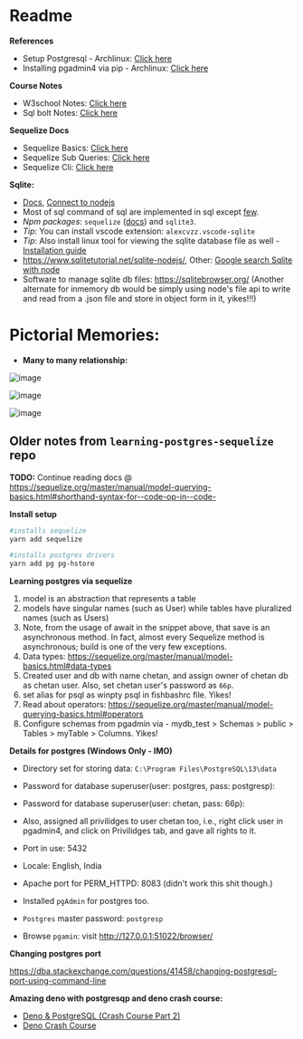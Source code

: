 # Readme

**References**

- Setup Postgresql - Archlinux: [Click here](./Notes_setup-postgres.md)
- Installing pgadmin4 via pip - Archlinux: [Click here](./Notes_pgadmin4_install.md)

**Course Notes**

- W3school Notes: [Click here](./Notes_sql_w3schools.md)
- Sql bolt Notes: [Click here](./Notes_sql_bolt.md)

**Sequelize Docs**

- Sequelize Basics: [Click here](https://sequelize.org/docs/v6/core-concepts/model-querying-basics/)
- Sequelize Sub Queries: [Click here](https://sequelize.org/docs/v6/other-topics/sub-queries/)
- Sequelize Cli: [Click here](https://sequelize.org/docs/v6/other-topics/migrations/)

**Sqlite:**

- [Docs](https://www.sqlite.org/index.html), [Connect to nodejs](https://www.sqlitetutorial.net/sqlite-nodejs/connect/)
- Most of sql command of sql are implemented in sql except [few](https://sqlite.org/omitted.html).
- _Npm packages_: `sequelize` ([docs](https://sequelize.org/master/)) and `sqlite3`.
- _Tip_: You can install vscode extension: `alexcvzz.vscode-sqlite`
- _Tip_: Also install linux tool for viewing the sqlite database file as well - [Installation guide](https://github.com/sahilrajput03/sahilrajput03/blob/master/arch-notes.md#insatlled-sqliteman)
- https://www.sqlitetutorial.net/sqlite-nodejs/, Other: [Google search Sqlite with node](https://www.google.com/search?q=sqllite+with+node&rlz=1C1CHBD_enIN917IN917&oq=sqllite+with+node&aqs=chrome..69i57j0i13i457j0i13j0i10i22i30j0i22i30l4.2738j0j1&sourceid=chrome&ie=UTF-8)
- Software to manage sqlite db files: https://sqlitebrowser.org/
  (Another alternate for inmemory db would be simply using node's file api to write and read from a .json file and store in object form in it, yikes!!!)

# Pictorial Memories:

- **Many to many relationship:**

![image](https://user-images.githubusercontent.com/31458531/175762567-9d0cd2e4-9f92-4d50-a9b1-3843c079feec.png)

![image](https://user-images.githubusercontent.com/31458531/175763138-fe9a7e5e-78d4-44c5-85c3-1068a5caf1fb.png)

![image](https://user-images.githubusercontent.com/31458531/175762818-5d6b9cbf-3325-4128-8e1a-419ed7e9b82b.png)

## Older notes from `learning-postgres-sequelize` repo

**TODO:** Continue reading docs @ https://sequelize.org/master/manual/model-querying-basics.html#shorthand-syntax-for--code-op-in--code-

**Install setup**

```bash
#installs sequelize
yarn add sequelize

#installs postgres drivers
yarn add pg pg-hstore
```

**Learning postgres via sequelize**

1. model is an abstraction that represents a table
2. models have singular names (such as User) while tables have pluralized names (such as Users)
3. Note, from the usage of await in the snippet above, that save is an asynchronous method. In fact, almost every Sequelize method is asynchronous; build is one of the very few exceptions.
4. Data types: https://sequelize.org/master/manual/model-basics.html#data-types
5. Created user and db with name chetan, and assign owner of chetan db as chetan user. Also, set chetan user's password as `66p`.
6. set alias for psql as winpty psql in fishbashrc file. Yikes!
7. Read about operators: https://sequelize.org/master/manual/model-querying-basics.html#operators
8. Configure schemas from pgadmin via - mydb_test > Schemas > public > Tables > myTable > Columns. Yikes!

**Details for postgres (Windows Only - IMO)**

- Directory set for storing data: `C:\Program Files\PostgreSQL\13\data`
- Password for database superuser(user: postgres, pass: postgresp):
- Password for database superuser(user: chetan, pass: 66p):
- Also, assigned all privilidges to user chetan too, i.e., right click user in pgadmin4, and click on Privilidges tab, and gave all rights to it.
- Port in use: 5432
- Locale: English, India

- Apache port for PERM_HTTPD: 8083 (didn't work this shit though.)
- Installed `pgAdmin` for postgres too.
- `Postgres` master password: `postgresp`
- Browse `pgamin`: visit http://127.0.0.1:51022/browser/

**Changing postgres port**

https://dba.stackexchange.com/questions/41458/changing-postgresql-port-using-command-line

**Amazing deno with postgresqp and deno crash course:**

- [Deno & PostgreSQL (Crash Course Part 2)](https://www.youtube.com/watch?v=KuaI6mphFNc)
- [Deno Crash Course](https://www.youtube.com/watch?v=NHHhiqwcfRM&t=1958s)
